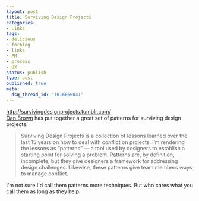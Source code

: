 ```yaml
---
layout: post
title: Surviving Design Projects
categories:
- Links
tags:
- delicious
- forblog
- links
- PM
- process
- UX
status: publish
type: post
published: true
meta:
  dsq_thread_id: '1016666041'
---
```

<p><a href="http://survivingdesignprojects.tumblr.com/">http://survivingdesignprojects.tumblr.com/</a><br />
<a href="http://blog.greenonions.com/">Dan Brown</a> has put together a great set of patterns for surviving design projects.</p>

<blockquote>
  <p>Surviving Design Projects is a collection of lessons learned over the last 15 years on how to deal with conflict on projects. I’m rendering the lessons as “patterns” — a tool used by designers to establish a starting point for solving a problem. Patterns are, by definition, incomplete, but they give designers a framework for addressing design challenges. Likewise, these patterns give team members ways to manage conflict.</p>
</blockquote>

<p>I'm not sure I'd call them patterns more techniques. But who cares what you call them as long as they help.</p>
